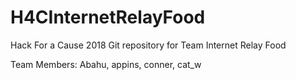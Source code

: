 # H4CInternetRelayFood
Hack For a Cause 2018 Git repository for Team Internet Relay Food

Team Members:
Abahu, appins, conner, cat_w
